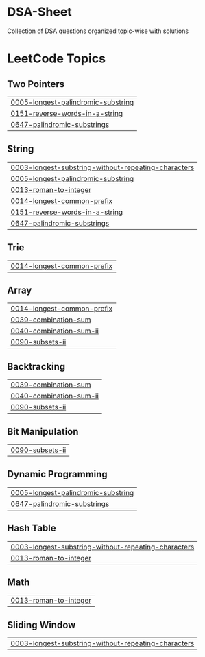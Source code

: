 # DSA-Sheet
Collection of DSA questions organized topic-wise with solutions

<!---LeetCode Topics Start-->
# LeetCode Topics
## Two Pointers
|  |
| ------- |
| [0005-longest-palindromic-substring](https://github.com/ginakohli/DSA-Sheet/tree/master/0005-longest-palindromic-substring) |
| [0151-reverse-words-in-a-string](https://github.com/ginakohli/DSA-Sheet/tree/master/0151-reverse-words-in-a-string) |
| [0647-palindromic-substrings](https://github.com/ginakohli/DSA-Sheet/tree/master/0647-palindromic-substrings) |
## String
|  |
| ------- |
| [0003-longest-substring-without-repeating-characters](https://github.com/ginakohli/DSA-Sheet/tree/master/0003-longest-substring-without-repeating-characters) |
| [0005-longest-palindromic-substring](https://github.com/ginakohli/DSA-Sheet/tree/master/0005-longest-palindromic-substring) |
| [0013-roman-to-integer](https://github.com/ginakohli/DSA-Sheet/tree/master/0013-roman-to-integer) |
| [0014-longest-common-prefix](https://github.com/ginakohli/DSA-Sheet/tree/master/0014-longest-common-prefix) |
| [0151-reverse-words-in-a-string](https://github.com/ginakohli/DSA-Sheet/tree/master/0151-reverse-words-in-a-string) |
| [0647-palindromic-substrings](https://github.com/ginakohli/DSA-Sheet/tree/master/0647-palindromic-substrings) |
## Trie
|  |
| ------- |
| [0014-longest-common-prefix](https://github.com/ginakohli/DSA-Sheet/tree/master/0014-longest-common-prefix) |
## Array
|  |
| ------- |
| [0014-longest-common-prefix](https://github.com/ginakohli/DSA-Sheet/tree/master/0014-longest-common-prefix) |
| [0039-combination-sum](https://github.com/ginakohli/DSA-Sheet/tree/master/0039-combination-sum) |
| [0040-combination-sum-ii](https://github.com/ginakohli/DSA-Sheet/tree/master/0040-combination-sum-ii) |
| [0090-subsets-ii](https://github.com/ginakohli/DSA-Sheet/tree/master/0090-subsets-ii) |
## Backtracking
|  |
| ------- |
| [0039-combination-sum](https://github.com/ginakohli/DSA-Sheet/tree/master/0039-combination-sum) |
| [0040-combination-sum-ii](https://github.com/ginakohli/DSA-Sheet/tree/master/0040-combination-sum-ii) |
| [0090-subsets-ii](https://github.com/ginakohli/DSA-Sheet/tree/master/0090-subsets-ii) |
## Bit Manipulation
|  |
| ------- |
| [0090-subsets-ii](https://github.com/ginakohli/DSA-Sheet/tree/master/0090-subsets-ii) |
## Dynamic Programming
|  |
| ------- |
| [0005-longest-palindromic-substring](https://github.com/ginakohli/DSA-Sheet/tree/master/0005-longest-palindromic-substring) |
| [0647-palindromic-substrings](https://github.com/ginakohli/DSA-Sheet/tree/master/0647-palindromic-substrings) |
## Hash Table
|  |
| ------- |
| [0003-longest-substring-without-repeating-characters](https://github.com/ginakohli/DSA-Sheet/tree/master/0003-longest-substring-without-repeating-characters) |
| [0013-roman-to-integer](https://github.com/ginakohli/DSA-Sheet/tree/master/0013-roman-to-integer) |
## Math
|  |
| ------- |
| [0013-roman-to-integer](https://github.com/ginakohli/DSA-Sheet/tree/master/0013-roman-to-integer) |
## Sliding Window
|  |
| ------- |
| [0003-longest-substring-without-repeating-characters](https://github.com/ginakohli/DSA-Sheet/tree/master/0003-longest-substring-without-repeating-characters) |
<!---LeetCode Topics End-->